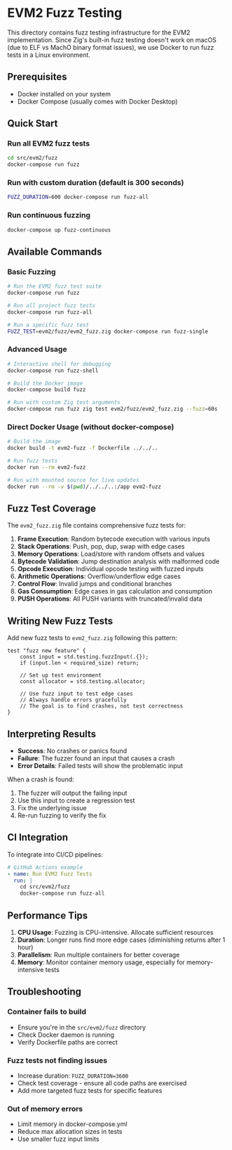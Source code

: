 # EVM2 Fuzz Testing

This directory contains fuzz testing infrastructure for the EVM2 implementation. Since Zig's built-in fuzz testing doesn't work on macOS (due to ELF vs MachO binary format issues), we use Docker to run fuzz tests in a Linux environment.

## Prerequisites

- Docker installed on your system
- Docker Compose (usually comes with Docker Desktop)

## Quick Start

### Run all EVM2 fuzz tests
```bash
cd src/evm2/fuzz
docker-compose run fuzz
```

### Run with custom duration (default is 300 seconds)
```bash
FUZZ_DURATION=600 docker-compose run fuzz-all
```

### Run continuous fuzzing
```bash
docker-compose up fuzz-continuous
```

## Available Commands

### Basic Fuzzing
```bash
# Run the EVM2 fuzz test suite
docker-compose run fuzz

# Run all project fuzz tests
docker-compose run fuzz-all

# Run a specific fuzz test
FUZZ_TEST=evm2/fuzz/evm2_fuzz.zig docker-compose run fuzz-single
```

### Advanced Usage
```bash
# Interactive shell for debugging
docker-compose run fuzz-shell

# Build the Docker image
docker-compose build fuzz

# Run with custom Zig test arguments
docker-compose run fuzz zig test evm2/fuzz/evm2_fuzz.zig --fuzz=60s
```

### Direct Docker Usage (without docker-compose)
```bash
# Build the image
docker build -t evm2-fuzz -f Dockerfile ../../..

# Run fuzz tests
docker run --rm evm2-fuzz

# Run with mounted source for live updates
docker run --rm -v $(pwd)/../../..:/app evm2-fuzz
```

## Fuzz Test Coverage

The `evm2_fuzz.zig` file contains comprehensive fuzz tests for:

1. **Frame Execution**: Random bytecode execution with various inputs
2. **Stack Operations**: Push, pop, dup, swap with edge cases
3. **Memory Operations**: Load/store with random offsets and values
4. **Bytecode Validation**: Jump destination analysis with malformed code
5. **Opcode Execution**: Individual opcode testing with fuzzed inputs
6. **Arithmetic Operations**: Overflow/underflow edge cases
7. **Control Flow**: Invalid jumps and conditional branches
8. **Gas Consumption**: Edge cases in gas calculation and consumption
9. **PUSH Operations**: All PUSH variants with truncated/invalid data

## Writing New Fuzz Tests

Add new fuzz tests to `evm2_fuzz.zig` following this pattern:

```zig
test "fuzz new feature" {
    const input = std.testing.fuzzInput(.{});
    if (input.len < required_size) return;
    
    // Set up test environment
    const allocator = std.testing.allocator;
    
    // Use fuzz input to test edge cases
    // Always handle errors gracefully
    // The goal is to find crashes, not test correctness
}
```

## Interpreting Results

- **Success**: No crashes or panics found
- **Failure**: The fuzzer found an input that causes a crash
- **Error Details**: Failed tests will show the problematic input

When a crash is found:
1. The fuzzer will output the failing input
2. Use this input to create a regression test
3. Fix the underlying issue
4. Re-run fuzzing to verify the fix

## CI Integration

To integrate into CI/CD pipelines:

```yaml
# GitHub Actions example
- name: Run EVM2 Fuzz Tests
  run: |
    cd src/evm2/fuzz
    docker-compose run fuzz-all
```

## Performance Tips

1. **CPU Usage**: Fuzzing is CPU-intensive. Allocate sufficient resources
2. **Duration**: Longer runs find more edge cases (diminishing returns after 1 hour)
3. **Parallelism**: Run multiple containers for better coverage
4. **Memory**: Monitor container memory usage, especially for memory-intensive tests

## Troubleshooting

### Container fails to build
- Ensure you're in the `src/evm2/fuzz` directory
- Check Docker daemon is running
- Verify Dockerfile paths are correct

### Fuzz tests not finding issues
- Increase duration: `FUZZ_DURATION=3600`
- Check test coverage - ensure all code paths are exercised
- Add more targeted fuzz tests for specific features

### Out of memory errors
- Limit memory in docker-compose.yml
- Reduce max allocation sizes in tests
- Use smaller fuzz input limits
